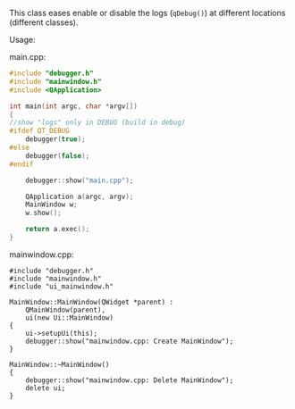 This class eases enable or disable the logs (`qDebug()`) at different locations (different classes).

Usage:

main.cpp:
```cpp
#include "debugger.h"
#include "mainwindow.h"
#include <QApplication>

int main(int argc, char *argv[])
{
//show "logs" only in DEBUG (build in debug)
#ifdef QT_DEBUG
    debugger(true);
#else
    debugger(false);
#endif

    debugger::show("main.cpp");

    QApplication a(argc, argv);
    MainWindow w;
    w.show();

    return a.exec();
}
```

mainwindow.cpp:
```
#include "debugger.h"
#include "mainwindow.h"
#include "ui_mainwindow.h"

MainWindow::MainWindow(QWidget *parent) :
    QMainWindow(parent),
    ui(new Ui::MainWindow)
{
    ui->setupUi(this);
    debugger::show("mainwindow.cpp: Create MainWindow");
}

MainWindow::~MainWindow()
{
    debugger::show("mainwindow.cpp: Delete MainWindow");
    delete ui;
}
```
